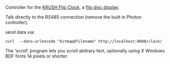 Controller for the [KRUSH Flip Clock](https://web.archive.org/web/20170724225721/https://krushflipclock.com/), a [flip disc display](https://en.wikipedia.org/wiki/Flip-disc_display).

Talk directly to the RS485 connection (remove the built in Photon controller).

send data via:

    curl  --data-urlencode "bitmap@filename" http://localhost:8080/clack/


The 'scroll' program lets you scroll abitrary text, optionally using X Windows BDF fonts 14 pixels or shorter.
